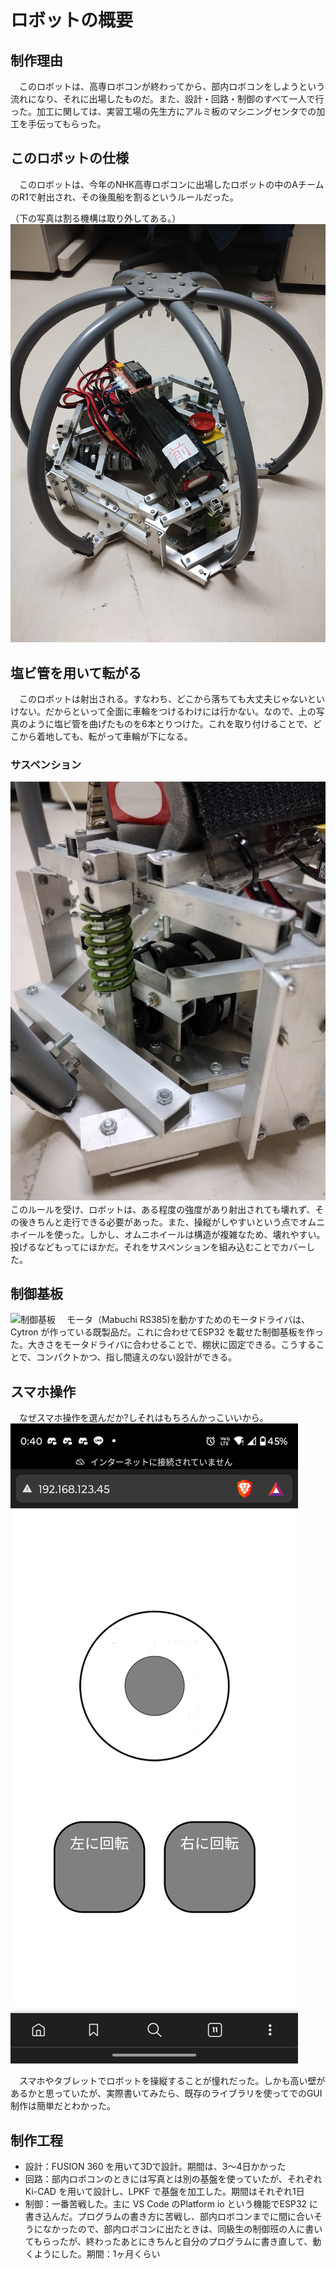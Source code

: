 # ロボットの概要

## 制作理由
　このロボットは、高専ロボコンが終わってから、部内ロボコンをしようという流れになり、それに出場したものだ。また、設計・回路・制御のすべて一人で行った。加工に関しては、実習工場の先生方にアルミ板のマシニングセンタでの加工を手伝ってもらった。

## このロボットの仕様
　このロボットは、今年のNHK高専ロボコンに出場したロボットの中のAチームのR1で射出され、その後風船を割るというルールだった。

（下の写真は割る機構は取り外してある。）
![全体図](./photos/preview.jpg)

## 塩ビ管を用いて転がる
　このロボットは射出される。すなわち、どこから落ちても大丈夫じゃないといけない。だからといって全面に車輪をつけるわけには行かない。なので、上の写真のように塩ビ管を曲げたものを6本とりつけた。これを取り付けることで、どこから着地しても、転がって車輪が下になる。

### サスペンション
![サスペンション](./photos/suspention.jpg)
　このルールを受け、ロボットは、ある程度の強度があり射出されても壊れず、その後きちんと走行できる必要があった。また、操縦がしやすいという点でオムニホイールを使った。しかし、オムニホイールは構造が複雑なため、壊れやすい。投げるなどもってにほかだ。それをサスペンションを組み込むことでカバーした。

## 制御基板
![制御基板](./photos/circuit-board.jpg)
　モータ（Mabuchi RS385)を動かすためのモータドライバは、Cytron が作っている既製品だ。これに合わせてESP32 を載せた制御基板を作った。大きさをモータドライバに合わせることで、棚状に固定できる。こうすることで、コンパクトかつ、指し間違えのない設計ができる。

## スマホ操作
　なぜスマホ操作を選んだか?しそれはもちろんかっこいいから。
![操作画面](./photos/gui-photo.png)

　スマホやタブレットでロボットを操縦することが憧れだった。しかも高い壁があるかと思っていたが、実際書いてみたら、既存のライブラリを使ってでのGUI制作は簡単だとわかった。

## 制作工程
- 設計：FUSION 360 を用いて3Dで設計。期間は、3〜4日かかった
- 回路：部内ロボコンのときには写真とは別の基盤を使っていたが、それぞれKi-CAD を用いて設計し、LPKF で基盤を加工した。期間はそれぞれ1日
- 制御：一番苦戦した。主に VS Code のPlatform io という機能でESP32 に書き込んだ。プログラムの書き方に苦戦し、部内ロボコンまでに間に合いそうになかったので、部内ロボコンに出たときは、同級生の制御班の人に書いてもらったが、終わったあとにきちんと自分のプログラムに書き直して、動くようにした。期間：1ヶ月くらい
